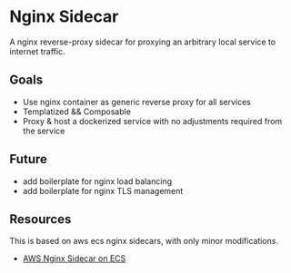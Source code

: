 # Nginx Sidecar

A nginx reverse-proxy sidecar for proxying an arbitrary local service to internet traffic.


## Goals

- Use nginx container as generic reverse proxy for all services
- Templatized && Composable
- Proxy & host a dockerized service with no adjustments required from the service


## Future

- add boilerplate for nginx load balancing
- add boilerplate for nginx TLS management


## Resources

This is based on aws ecs nginx sidecars, with only minor modifications.

- [AWS Nginx Sidecar on ECS](https://aws.amazon.com/blogs/compute/nginx-reverse-proxy-sidecar-container-on-amazon-ecs/)
